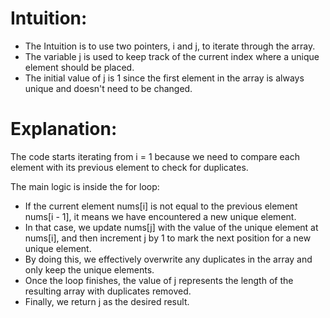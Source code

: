 # Intuition:
- The Intuition is to use two pointers, i and j, to iterate through the array. 
- The variable j is used to keep track of the current index where a unique element should be placed. 
- The initial value of j is 1 since the first element in the array is always unique and doesn't need to be changed.

# Explanation:
The code starts iterating from i = 1 because we need to compare each element with its previous element to check for duplicates.

The main logic is inside the for loop:

- If the current element nums[i] is not equal to the previous element nums[i - 1], it means we have encountered a new unique element.
- In that case, we update nums[j] with the value of the unique element at nums[i], and then increment j by 1 to mark the next position for a new unique element.
- By doing this, we effectively overwrite any duplicates in the array and only keep the unique elements.
- Once the loop finishes, the value of j represents the length of the resulting array with duplicates removed.
- Finally, we return j as the desired result.